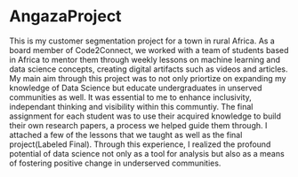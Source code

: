 # AngazaProject
This is my customer segmentation project for a town in rural Africa.
As a board member of Code2Connect, we worked with a team of students based in Africa to mentor them through weekly lessons on machine learning and data science concepts, creating digital artifacts such as videos and articles. My main aim through this project was to not only priortize on expanding my knowledge of Data Science but educate undergraduates in unserved communities as well.  It was essential to me to enhance inclusivity, independant thinking and visibility within this communtiy. The final assignment for each student was to use their acquired knowledge to build their own research papers, a process we helped guide them through. I attached a few of the lessons that we taught as well as the final project(Labeled Final). Through this experience, I realized the profound potential of data science not only as a tool for analysis but also as a means of fostering positive change in underserved communities.


